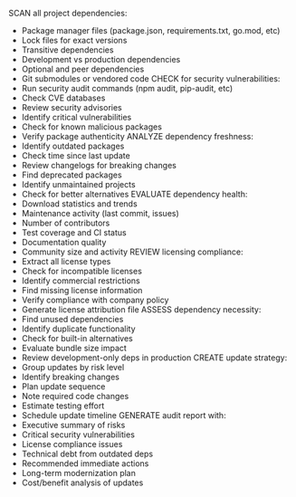 SCAN all project dependencies:
  - Package manager files (package.json, requirements.txt, go.mod, etc)
  - Lock files for exact versions
  - Transitive dependencies
  - Development vs production dependencies
  - Optional and peer dependencies
  - Git submodules or vendored code
CHECK for security vulnerabilities:
  - Run security audit commands (npm audit, pip-audit, etc)
  - Check CVE databases
  - Review security advisories
  - Identify critical vulnerabilities
  - Check for known malicious packages
  - Verify package authenticity
ANALYZE dependency freshness:
  - Identify outdated packages
  - Check time since last update
  - Review changelogs for breaking changes
  - Find deprecated packages
  - Identify unmaintained projects
  - Check for better alternatives
EVALUATE dependency health:
  - Download statistics and trends
  - Maintenance activity (last commit, issues)
  - Number of contributors
  - Test coverage and CI status
  - Documentation quality
  - Community size and activity
REVIEW licensing compliance:
  - Extract all license types
  - Check for incompatible licenses
  - Identify commercial restrictions
  - Find missing license information
  - Verify compliance with company policy
  - Generate license attribution file
ASSESS dependency necessity:
  - Find unused dependencies
  - Identify duplicate functionality
  - Check for built-in alternatives
  - Evaluate bundle size impact
  - Review development-only deps in production
CREATE update strategy:
  - Group updates by risk level
  - Identify breaking changes
  - Plan update sequence
  - Note required code changes
  - Estimate testing effort
  - Schedule update timeline
GENERATE audit report with:
  - Executive summary of risks
  - Critical security vulnerabilities
  - License compliance issues
  - Technical debt from outdated deps
  - Recommended immediate actions
  - Long-term modernization plan
  - Cost/benefit analysis of updates